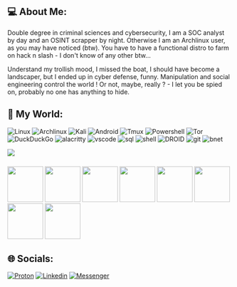 ## 💻  About Me:

Double degree in criminal sciences and cybersecurity, I am a SOC analyst by day and an OSINT scrapper by night. Otherwise I am an Archlinux user, as you may have noticed (btw). You have to have a functional distro to farm on hack n slash - I don't know of any other btw...

Understand my trollish mood, I missed the boat, I should have become a landscaper, but I ended up in cyber defense, funny. Manipulation and social engineering control the world ! Or not, maybe, really ? - I let you be spied on, probably no one has anything to hide.

## 🧰 My World:

![Linux](https://img.shields.io/badge/Linux-FCC624?style=for-the-badge&logo=linux&logoColor=black) ![Archlinux](https://img.shields.io/badge/Arch_Linux-1793D1?style=for-the-badge&logo=arch-linux&logoColor=white) ![Kali](https://img.shields.io/badge/Kali_Linux-557C94?style=for-the-badge&logo=kali-linux&logoColor=white) ![Android](https://img.shields.io/badge/Android-3DDC84?style=for-the-badge&logo=android&logoColor=white) ![Tmux](https://img.shields.io/badge/tmux-1BB91F?style=for-the-badge&logo=tmux&logoColor=white) ![Powershell](https://img.shields.io/badge/powershell-5391FE?style=for-the-badge&logo=powershell&logoColor=white) ![Tor](https://img.shields.io/badge/Tor_Browser-7D4698?style=for-the-badge&logo=Tor-Browser&logoColor=white) ![DuckDuckGo](https://img.shields.io/badge/duckduckgo-de5833?style=for-the-badge&logo=duckduckgo&logoColor=white) ![alacritty](https://img.shields.io/badge/alacritty-F46D01?style=for-the-badge&logo=alacritty&logoColor=white) ![vscode](https://img.shields.io/badge/Visual_Studio_Code-0078D4?style=for-the-badge&logo=visual%20studio%20code&logoColor=white) ![sql](https://img.shields.io/badge/MySQL-005C84?style=for-the-badge&logo=mysql&logoColor=white) ![shell](https://img.shields.io/badge/Shell_Script-121011?style=for-the-badge&logo=gnu-bash&logoColor=white) ![DROID](https://img.shields.io/badge/F%20Droid-1976D2?style=for-the-badge&logo=f-droid&logoColor=white) ![git](https://img.shields.io/badge/GitHub-100000?style=for-the-badge&logo=github&logoColor=white) ![bnet](https://img.shields.io/badge/Battle.net-000?style=for-the-badge&logo=battle.net&logoColor=148EFF)

 <img src="https://tryhackme-badges.s3.amazonaws.com/TheCyberArcher.png?8">

### 

<img width="80px" height="80px" src="https://api.badgr.io/public/assertions/XPgCn1_LQ4ypuvjcKUoDmg/image"> <img width="80px" height="80px" src="https://images.credly.com/images/a850079a-75bb-41e1-adae-dedfabcf597c/Professional_Certificate_-_IBM_Cybersecurity_Analyst.png">  <img width="80px" height="80px" src="https://api.eu.badgr.io/public/assertions/8ejBo1YeSQWFL98QIdwIVw/image"> <img width="80px" height="80px" src="https://api.eu.badgr.io/public/assertions/llJjlu8ZSvimUf4ZXIKzjw/image"> <img width="80px" height="80px" src="https://api.eu.badgr.io/public/assertions/cYAwe7cOTKm6DQrnfsBhjA/image"> <img width="80px" height="80px" src="https://www.itta.net/wp-content/uploads/2023/01/Itil4-foundation.png.webp"> <img width="80px" height="80px" src="https://api.accredible.com/v1/credential/generate_baked_badge?credential_id=21403481"> <img width="80px" height="80px" src="https://media.eu.badgr.com/uploads/badges/73fb5c4032dd6f2a6c7344837fd6b993a1120d74e70ac4646fcacb53b6bed515.png">

## 🌐 Socials:

[![Proton](https://img.shields.io/badge/ProtonMail-8B89CC?style=for-the-badge&logo=protonmail&logoColor=white)](https://img.shields.io/badge/ProtonMail-8B89CC?style=for-the-badge&logo=protonmail&logoColor=white)
[![Linkedin](https://img.shields.io/badge/LinkedIn-0077B5?style=for-the-badge&logo=linkedin&logoColor=white)](https://img.shields.io/badge/ProtonMail-8B89CC?style=for-the-badge&logo=protonmail&logoColor=white)
[![Messenger](https://img.shields.io/badge/Messenger-00B2FF?style=for-the-badge&logo=messenger&logoColor=white)](https://www.youtube.com/watch?v=tgTUtfb0Ok8)
